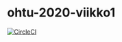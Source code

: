 # ohtu-2020-viikko1
[![CircleCI](https://circleci.com/gh/OttoLasma/ohtu-2020-viikko1.svg?style=svg)](https://circleci.com/gh/OttoLasma/ohtu-2020-viikko1)
